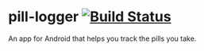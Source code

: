 pill-logger [![Build Status](https://travis-ci.org/cntwo/pill-logger.png?branch=master)](https://travis-ci.org/cntwo/pill-logger)
===========

An app for Android that helps you track the pills you take.
